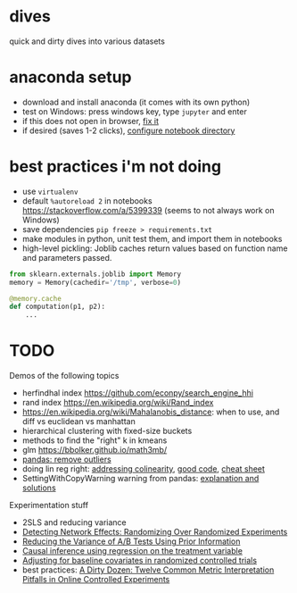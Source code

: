 # dives
quick and dirty dives into various datasets

# anaconda setup
- download and install anaconda (it comes with its own python)
- test on Windows: press windows key, type `jupyter` and enter
- if this does not open in browser, [fix it](https://stackoverflow.com/a/46830008)
- if desired (saves 1-2 clicks), [configure notebook directory](https://stackoverflow.com/a/47042617)


# best practices i'm not doing

- use `virtualenv`
- default `%autoreload 2` in notebooks https://stackoverflow.com/a/5399339 (seems to not always work on Windows)
- save dependencies `pip freeze > requirements.txt`
- make modules in python, unit test them, and import them in notebooks
- high-level pickling: Joblib caches return values based on function name and parameters passed.
```python
from sklearn.externals.joblib import Memory
memory = Memory(cachedir='/tmp', verbose=0)

@memory.cache
def computation(p1, p2):
    ...
```


# TODO

Demos of the following topics
- herfindhal index https://github.com/econpy/search_engine_hhi
- rand index https://en.wikipedia.org/wiki/Rand_index
- https://en.wikipedia.org/wiki/Mahalanobis_distance: when to use, and diff vs euclidean vs manhattan
- hierarchical clustering with fixed-size buckets
- methods to find the "right" k in kmeans
- glm https://bbolker.github.io/math3mb/
- [pandas: remove outliers](https://stackoverflow.com/a/23202269)
- doing lin reg right: [addressing colinearity](https://stats.stackexchange.com/a/56531), [good code](https://github.com/justmarkham/DAT4/blob/master/notebooks/08_linear_regression.ipynb), [cheat sheet](https://songhuiming.github.io/pages/2016/07/12/statsmodels-regression-examples/)
- SettingWithCopyWarning warning from pandas: [explanation and solutions](https://stackoverflow.com/a/20627316) 


Experimentation stuff
- 2SLS and reducing variance
- [Detecting Network Effects: Randomizing Over Randomized Experiments](http://web.media.mit.edu/~msaveski/assets/publications/2017_detecting_network_effects/paper.pdf)
- [Reducing the Variance of A/B Tests Using Prior Information](http://www.degeneratestate.org/posts/2018/Jan/04/reducing-the-variance-of-ab-test-using-prior-information/)
- [Causal inference using regression on the treatment variable](http://www.stat.columbia.edu/~gelman/arm/chap9.pdf)
- [Adjusting for baseline covariates in randomized controlled trials](http://thestatsgeek.com/2014/02/01/adjusting-for-baseline-covariates-in-randomized-controlled-trials/)
- best practices: [A Dirty Dozen: Twelve Common Metric Interpretation Pitfalls in Online Controlled Experiments](http://exp-platform.com/Documents/2017-08%20KDDMetricInterpretationPitfalls.pdf)

